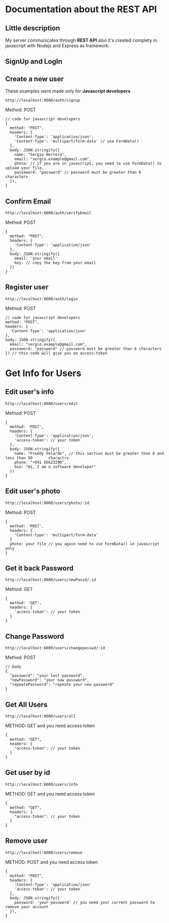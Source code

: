 # Documentation about the REST API

## Little description
My server communicates through **REST API** also it's created complety in javascript with Nodejs and Express as framework.

## SignUp and LogIn

## Create a new user

These examples were made only for **Javascript developers**

    http://localhost:8000/auth/signup 
    
Method: POST
    
    // code for javascript developers
    {
      method: "POST",
      headers: {
        'Content-Type': 'application/json',
        'Content-Type': 'multipart/form-data' // use FormData()        
      },
      body: JSON.stringify({
        name: "Sergio Herrera",
        email: "sergio.example@gmail.com",
        photo: // if you are in javascript, you need to use FormData() to upload your file,
        passoword: "password" // password must be greater than 6 characters
      }),
    }

## Confirm Email

    http://localhost:8000/auth/verifyEmail
    
Method: POST
    
    {
      method: "POST",
      headers: {
        'Content-Type': 'application/json'
      },
      body: JSON.stringify({
        email: 'your email'
        key: // copy the key from your email
      })  
    }
    

## Register user

    http://localhost:8000/auth/login 
    
Method: POST
    
    // code for javascript developers
    method: "POST",
    headers: {
      'Content-Type': 'application/json'
    },
    body: JSON.stringify({
      email: "sergio.example@gmail.com",
      passoword: "password" // password must be greater than 6 characters
    }) // this code will give you an access-token 


# Get Info for Users

## Edit user's info

    http://localhost:8000/users/edit
    
Method: POST
    
    {
      method: 'POST',
      headers: {
        'Content-Type': 'application/json',
        'access-token': // your token        
      },
      body: JSON.stringify({
        name: "Freddy Velarde", // this section must be greater than 8 and less than 50       charactrs
        phone: "+591 65623290",
        bio: "Hi, I am a software developer" 
      })
    }
    

## Edit user's photo

    http://localhost:8000/users/photo/:id
    
Method: POST
    
    { 
      method: 'POST',
      headers: {
        'Content-type': 'multipart/form-data'
      }
      photo: your file // you again need to use FormData() in javascript only 
    }

## Get it back Password 

    http://localhost:8000/users/newPassd/:id
    
Method: GET

    {
      method: 'GET',
      headers: {
        'access-token': // your token
      }
    }    


## Change Password

    http://localhost:8000/users/changepasswd/:id
    
Method: POST
    
    // body
    {
      "password": "your last password",
      "newPassword": "your naw password",
      "repeatePassword": "repeate your new password"
    }

## Get All Users

    http://localhost:8000/users/all

METHOD: GET  and you need access token

    {
      method: "GET",
      headers: {
        "access-token": // your token
      }
    }

## Get user by id 

    http://localhost:8000/users/info

METHOD: GET  and you need access token

    {
      method: "GET",
      headers: {
        "access-token": // your token
      }
    }

## Remove user

    http://localhost:8000/users/remove

METHOD: POST  and you need access token

    {
      method: "POST",
      headers: {
        'Content-Type': 'application/json'
        'access-token': // your token
      },
      body: JSON.stringify({
        password: 'your password' // you need your current password to remove your account
      }),
    }

